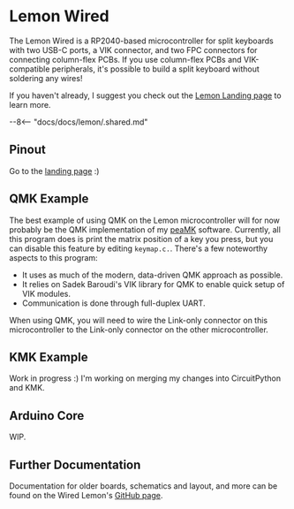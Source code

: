 # Lemon Wired

The Lemon Wired is a RP2040-based microcontroller for split keyboards with two USB-C ports, a VIK connector, and two FPC connectors for connecting column-flex PCBs. If you use column-flex PCBs and VIK-compatible peripherals, it's possible to build a split keyboard without soldering any wires!

If you haven't already, I suggest you check out the [Lemon Landing page](https://ryanis.cool/lemon) to learn more.

--8<-- "docs/docs/lemon/.shared.md"

## Pinout

Go to the [landing page](https://ryanis.cool/lemon) :)

## QMK Example

The best example of using QMK on the Lemon microcontroller will for now probably be the QMK implementation of my [peaMK](https://github.com/rianadon/peaMK/tree/main/qmk) software. Currently, all this program does is print the matrix position of a key you press, but you can disable this feature by editing `keymap.c.`. There's a few noteworthy aspects to this program:

- It uses as much of the modern, data-driven QMK approach as possible.
- It relies on Sadek Baroudi's VIK library for QMK to enable quick setup of VIK modules.
- Communication is done through full-duplex UART.

When using QMK, you will need to wire the Link-only connector on this microcontroller to the Link-only connector on the other microcontroller.

## KMK Example

Work in progress :) I'm working on merging my changes into CircuitPython and KMK.

## Arduino Core

WIP.

## Further Documentation

Documentation for older boards, schematics and layout, and more can be found on the Wired Lemon's [GitHub page](https://github.com/rianadon/Cosmos-Keyboard-PCBs/tree/main/lemon-microcontroller).
